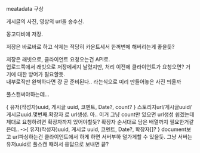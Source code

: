 meatadata 구상

게시글의 사진, 영상의 url을 송수신.

몽고디비에 저장.

저장은 바로바로 하고 삭제는 적당히 카운트세서 한꺼번에 해버리는게 좋을듯?

저장은 래빗으로, 클라이언트 요청오는건 API로.  
업로드쪽에서 래빗으로 저장메세지 날렸지만,
처리 이전에 클라이언트가 요청오면? 거기에 대한 방어가 필요할듯.  
내부로직만 완벽하다면 걍 곧 준비된다.. 라는식으로 미리 만들어놓은 사진 띄울까

풀스캔써야하는데...

{ 유저(작성자)uuid, 게시글 uuid, 코멘트, Date?, count? }
스토리지url/게시글uuid/게시글uuid.몇번째.확장자 로 url생성.
아.. 이거 그냥 count만 있으면 url생성 쉽겠는데 제대로 요청하려면 확장자까지 있어야할듯?
확장자 순서대로 담은 배열까지 필요한거같은데..
->{ 유저(작성자)uuid, 게시글 uuid, 코멘트, Date?, 확장자[]? }
document보고 url파싱하는건 클라이언트에서 하게 하면 서버부하 덜가게할 수 있을듯.
그냥 서버는 유저uuid로 풀스캔 때려서 응답으로 보내면 끝?
